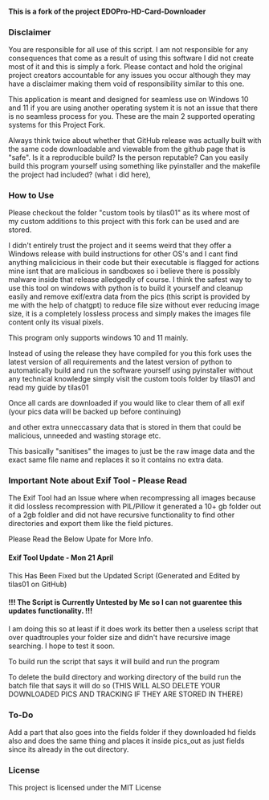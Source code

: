 #### This is a fork of the project EDOPro-HD-Card-Downloader



### Disclaimer

You are responsible for all use of this script. I am not responsible for any consequences that come as a result of using this software I did not create most of it and this is simply a fork. Please contact and hold the original project creators accountable for any issues you occur although they may have a disclaimer making them void of responsibility similar to this one.

This application is meant and designed for seamless use on Windows 10 and 11 if you are using another operating system it is not an issue that there is no seamless process for you. These are the main 2 supported operating systems for this Project Fork.

Always think twice about whether that GitHub release was actually built with the same code downloadable and viewable from the github page that is "safe". Is it a reproducible build? Is the person reputable? Can you easily build this program yourself using something like pyinstaller and the makefile the project had included? (what i did here),

### How to Use

Please checkout the folder "custom tools by tilas01" as its where most of my custom additions to this project with this fork can be used and are stored.

I didn't entirely trust the project and it seems weird that they offer a Windows release with build instructions for other OS's and I cant find anything malicicious in their code but their executable is flagged for actions mine isnt that are malicious in sandboxes so i believe there is possibly malware inside that release alledgedly of course. I think the safest way to use this tool on windows with python is to build it yourself and cleanup easily and remove exif/extra data from the pics (this script is provided by me with the help of chatgpt) to reduce file size without ever reducing image size, it is a completely lossless process and simply makes the images file content only its visual pixels.

This program only supports windows 10 and 11 mainly.

Instead of using the release they have compiled for you this fork uses the latest version of all requirements and the latest version of python to automatically build and run the software yourself using pyinstaller without any technical knowledge simply visit the custom tools folder by tilas01 and read my guide by tilas01

Once all cards are downloaded if you would like to clear them of all exif (your pics data will be backed up before continuing)

and other extra unneccassary data that is stored in them that could be malicious, unneeded and wasting storage etc.

This basically "sanitises" the images to just be the raw image data and the exact same file name and replaces it so it contains no extra data.

### Important Note about Exif Tool - Please Read
The Exif Tool had an Issue where when recompressing all images because it did lossless recompression with PIL/Pillow it generated a 10+ gb folder out of a 2gb foldler and did not have recursive functionality to find other directories and export them like the field pictures.

Please Read the Below Upate for More Info.

#### Exif Tool Update - Mon 21 April
This Has Been Fixed but the Updated Script (Generated and Edited by tilas01 on GitHub)
#### !!! The Script is Currently Untested by Me so I can not guarentee this updates functionality. !!!
I am doing this so at least if it does work its better then a useless script that over quadtrouples your folder size and didn't have recursive image searching. I hope to test it soon.



To build run the script that says it will build and run the program

To delete the build directory and working directory of the build run the batch file that says it will do so (THIS WILL ALSO DELETE YOUR DOWNLOADED PICS AND TRACKING IF THEY ARE STORED IN THERE)

### To-Do
Add a part that also goes into the fields folder if they downloaded hd fields also and does the same thing and places it inside pics_out as just fields since its already in the out directory.

### License

This project is licensed under the MIT License
